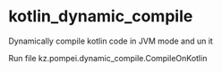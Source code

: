 # kotlin_dynamic_compile

Dynamically compile kotlin code in JVM mode and un it

Run file kz.pompei.dynamic_compile.CompileOnKotlin
